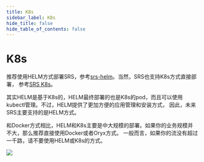 ```yaml
---
title: K8s
sidebar_label: K8s
hide_title: false
hide_table_of_contents: false
---
```


# K8s

推荐使用HELM方式部署SRS，参考[srs-helm](https://github.com/ossrs/srs-helm)。当然，SRS也支持K8s方式直接部署，
参考[SRS K8s](./k8s.md)。

其实HELM是基于K8s的，HELM最终部署的也是K8s的pod，而且可以使用kubectl管理。不过，HELM提供了更加方便的应用管理和安装方式，
因此，未来SRS主要支持的是HELM方式。

和Docker方式相比，HELM和K8s主要是中大规模的部署。如果你的业务规模并不大，那么推荐直接使用Docker或者Oryx方式。
一般而言，如果你的流没有超过一千路，请不要使用HELM或K8s的方式。

![](https://ossrs.net/gif/v1/sls.gif?site=ossrs.net&path=/lts/doc/zh/v7/getting-started-k8s)


